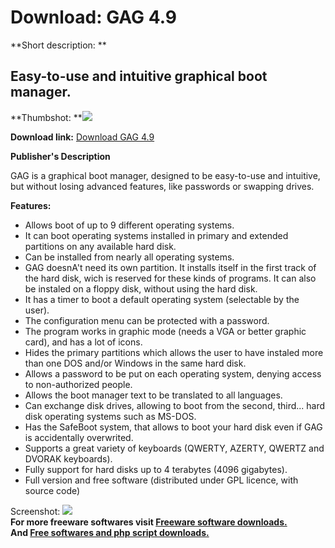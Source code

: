 # Download: GAG 4.9

**Short description: **

## Easy-to-use and intuitive graphical boot manager.

  
**Thumbshot: **![](http://www.freewarefiles.com/screenshot/gag49_md.gif)   
  
**Download link:** [Download GAG 4.9](http://freesoftwares.boysofts.com/GAG_program_33282.html)  
  

**Publisher's Description**  
  

GAG is a graphical boot manager, designed to be easy-to-use and intuitive, but
without losing advanced features, like passwords or swapping drives.

**Features:**

  * Allows boot of up to 9 different operating systems. 
  * It can boot operating systems installed in primary and extended partitions on any available hard disk. 
  * Can be installed from nearly all operating systems. 
  * GAG doesnA't need its own partition. It installs itself in the first track of the hard disk, wich is reserved for these kinds of programs. It can also be instaled on a floppy disk, without using the hard disk. 
  * It has a timer to boot a default operating system (selectable by the user). 
  * The configuration menu can be protected with a password. 
  * The program works in graphic mode (needs a VGA or better graphic card), and has a lot of icons. 
  * Hides the primary partitions which allows the user to have instaled more than one DOS and/or Windows in the same hard disk. 
  * Allows a password to be put on each operating system, denying access to non-authorized people. 
  * Allows the boot manager text to be translated to all languages. 
  * Can exchange disk drives, allowing to boot from the second, third... hard disk operating systems such as MS-DOS. 
  * Has the SafeBoot system, that allows to boot your hard disk even if GAG is accidentally overwrited. 
  * Supports a great variety of keyboards (QWERTY, AZERTY, QWERTZ and DVORAK keyboards). 
  * Fully support for hard disks up to 4 terabytes (4096 gigabytes). 
  * Full version and free software (distributed under GPL licence, with source code) 

  
  
Screenshot: ![](http://www.freewarefiles.com/screenshot/gag49.gif)  
**For more freeware softwares visit [Freeware software downloads.](http://freesoftwares.boysofts.com/)**   
**And [Free softwares and php script downloads.](http://www.boysofts.com/)**

